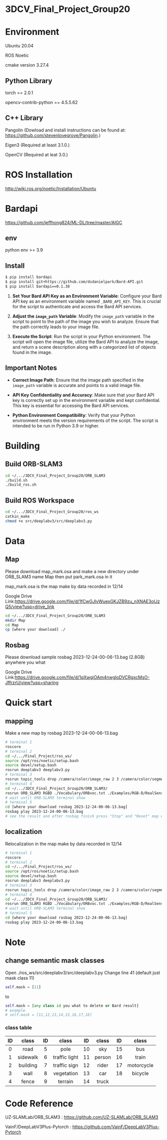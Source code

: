 # 3DCV_Final_Project_Group20
# Environment
Ubuntu 20.04

ROS Noetic

cmake version 3.27.4

## Python Library 
torch == 2.0.1

opencv-contrib-python == 4.5.5.62

## C++ Library
Pangolin (Dowload and install instructions can be found at: https://github.com/stevenlovegrove/Pangolin.)

Eigen3 (Required at least 3.1.0.)

OpenCV (Required at leat 3.0.)

# ROS Installation
http://wiki.ros.org/noetic/Installation/Ubuntu

# Bardapi
https://github.com/jeffhong824/ML-DL/tree/master/AIGC

## env

python env >= 3.9

## Install
```bash
$ pip install bardapi
$ pip install git+https://github.com/dsdanielpark/Bard-API.git
$ pip install bardapi==0.1.38
```

1. **Set Your Bard API Key as an Environment Variable**: 
   Configure your Bard API key as an environment variable named `_BARD_API_KEY`. This is crucial for the script to authenticate and access the Bard API services.

2. **Adjust the `image_path` Variable**: 
   Modify the `image_path` variable in the script to point to the path of the image you wish to analyze. Ensure that the path correctly leads to your image file.

3. **Execute the Script**: 
   Run the script in your Python environment. The script will open the image file, utilize the Bard API to analyze the image, and return a scene description along with a categorized list of objects found in the image.

## Important Notes

- **Correct Image Path**: 
  Ensure that the image path specified in the `image_path` variable is accurate and points to a valid image file.

- **API Key Confidentiality and Accuracy**: 
  Make sure that your Bard API key is correctly set up in the environment variable and kept confidential. This key is essential for accessing the Bard API services.

- **Python Environment Compatibility**: 
  Verify that your Python environment meets the version requirements of the script. The script is intended to be run in Python 3.9 or higher.

# Building
## Build ORB-SLAM3
```bash
cd ~/.../3DCV_Final_Project_Group20/ORB_SLAM3
./build.sh
./build_ros.sh
```
## Build ROS Workspace
```bash
cd ~/.../3DCV_Final_Project_Group20/ros_ws
catkin_make
chmod +x src/deeplabv3/src/deeplabv3.py 
```
# Data
## Map
Please download map_mark.osa and make a new directory under ORB_SLAM3 name Map then put park_mark.osa in it

map_mark.osa is the map make by data recorded in 12/14

Google Drive Link:https://drive.google.com/file/d/1fCwGJlvWuexGKJZB9zu_nXNAE3oIJzQ5/view?usp=drive_link

```bash
cd ~/.../3DCV_Final_Project_Group20/ORB_SLAM3
mkdir Map
cd Map
cp [where your download] ./
```

## Rosbag
Please download sample rosbag 2023-12-24-00-06-13.bag (2.8GB) anywhere you what

Google Drive Link:https://drive.google.com/file/d/1qXwgiOAm4nwgloDVCRgxcMsO-JffrzrU/view?usp=sharing

# Quick start
## mapping

Make a new map by rosbag 2023-12-24-00-06-13.bag

```bash
# terminal 1
roscore
# terminal 2
cd ~/.../Final_Project/ros_ws/
source /opt/ros/noetic/setup.bash
source devel/setup.bash
rosrun deeplabv3 deeplabv3.py
# terminal 3
rosrun topic_tools drop /camera/color/image_raw 2 3 /camera/color/segmentation/image_raw
# terminal 4
cd ~/.../3DCV_Final_Project_Group20/ORB_SLAM3/
rosrun ORB_SLAM3 RGBD ./Vocabulary/ORBvoc.txt ./Examples/RGB-D/RealSense_D435i_mapping.yaml
# wait until ORB-SLAM3 terminal show
# terminal 5
cd [where your download rosbag 2023-12-24-00-06-13.bag]
rosbag play 2023-12-24-00-06-13.bag
# see the result and after rosbag finish press "Stop" and "Reset" map will save in default destination(Map/new.osa)
```

## localization

Relocalization in the map make by data recorded in 12/14

```bash
# terminal 1
roscore
# terminal 2
cd ~/.../Final_Project/ros_ws/
source /opt/ros/noetic/setup.bash
source devel/setup.bash
rosrun deeplabv3 deeplabv3.py
# terminal 3
rosrun topic_tools drop /camera/color/image_raw 2 3 /camera/color/segmentation/image_raw
# terminal 4
cd ~/.../3DCV_Final_Project_Group20/ORB_SLAM3/
rosrun ORB_SLAM3 RGBD ./Vocabulary/ORBvoc.txt ./Examples/RGB-D/RealSense_D435i_localization.yaml
# wait until ORB-SLAM3 terminal show
# terminal 5
cd [where your download rosbag 2023-12-24-00-06-13.bag]
rosbag play 2023-12-24-00-06-13.bag
```
# Note
## change semantic mask classes
Open ./ros_ws/src/deeplabv3/src/deeplabv3.py
Change line 41 (default just mask class 11)

```python
self.mask = [11]
```
to
```python
self.mask = [any class id you what to delete or Bard result]
# example
# self.mask = [11,12,13,14,15,16,17,18]
```
### class table
| ID    |  class        | ID    |  class        | ID    |  class        | ID    |  class        |
| :---: | :---:     | :---:     | :---:     | :---:     | :---:     | :---:     | :---:     |
|0 |road|5 |pole|10 |sky|15 |bus|
|1 |sidewalk|6 |traffic light|11 |person|16 |train|
|2 |building|7 |traffic sign|12 |rider|17 |motorcycle|
|3 |wall|8 |vegetation|13 |car|18 |bicycle|
|4 |fence|9 |terrain|14 |truck| | |

# Code Reference

UZ-SLAMLab/ORB_SLAM3 : https://github.com/UZ-SLAMLab/ORB_SLAM3

VainF/DeepLabV3Plus-Pytorch : https://github.com/VainF/DeepLabV3Plus-Pytorch
